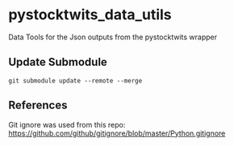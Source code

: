 # pystocktwits_data_utils

Data Tools for the Json outputs from the pystocktwits wrapper


## Update Submodule
```shell
git submodule update --remote --merge
```

## References

Git ignore was used from this repo: https://github.com/github/gitignore/blob/master/Python.gitignore
